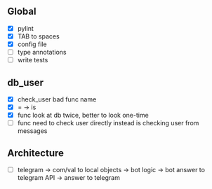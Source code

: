 ## Global

- [x] pylint
- [x] TAB to spaces
- [x] config file
- [ ] type annotations
- [ ] write tests

## db_user

- [x] check_user bad func name
- [x] = -> is
- [x] func look at db twice, better to look one-time
- [ ] func need to check user directly instead is checking user from messages

## Architecture

- [ ] telegram -> com/val to local objects -> bot logic -> bot answer to telegram API -> answer to telegram
